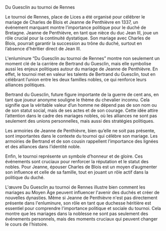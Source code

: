 Du Guesclin au tournoi de Rennes

Le tournoi de Rennes, place de Lices a été organisé pour célébrer le mariage de Charles de Blois et Jeanne de Penthièvre en 1337, un événement marquant montre l’importance politique pour le duché de Bretagne. Jeanne de Penthièvre, en tant que nièce du duc Jean III, joue un rôle crucial pour la continuité dystatique. Son mariage avec Charles de Blois, pourrait garantir la succession au trône du duché, surtout en l’absence d'héritier direct de Jean III.

L'enluminure “Du Guesclin au tournoi de Rennes” montre non seulement un moment clé de la carrière de Bertrand du Guesclin, mais elle symbolise aussi les enjeux politiques autour du mariage de Jeanne de Penthièvre. En effet, le tournoi met en valeur les talents de Bertrand du Guesclin, tout en célébrant l’union entre les deux familles nobles, ce qui renforce leurs alliances politiques.

Bertrand du Guesclin, future figure importante de la guerre de cent ans, en tant que joueur anonyme souligne le thème du chevalier inconnu. Cela signifie que la véritable valeur d’un homme ne dépend pas de son nom ou de son statut social, mais de ses actes et de son courage. Cette idée attire l’attention dans le cadre des mariages nobles, où les alliances ne sont pas seulement des unions personnelles, mais aussi des stratégies politiques.

Les armoiries de Jeanne de Penthièvre, bien qu’elle ne soit pas présente, sont importantes dans le contexte du tournoi qui célèbre son mariage. Les armoiries de Bertrand et de son cousin rappellent l’importance des lignées et des alliances dans l’identité noble.

Enfin, le tournoi représente un symbole d’honneur et de gloire. Ces événements sont cruciaux pour renforcer la réputation et le statut des nobles. Pour Jeanne, épouser Charles de Blois est un moyen d’augmenter son influence et celle de sa famille, tout en jouant un rôle actif dans la politique du duché.

L'œuvre Du Guesclin au tournoi de Rennes illustre bien comment les mariages au Moyen Âge peuvent influencer l'avenir des duchés et créer de nouvelles dynasties. Même si Jeanne de Penthièvre n'est pas directement présente dans l'enluminure, son rôle en tant que duchesse héritière est essentiel pour comprendre l'importance politique et sociale du tournoi. Cela montre que les mariages dans la noblesse ne sont pas seulement des événements personnels, mais des moments cruciaux qui peuvent changer le cours de l'histoire.